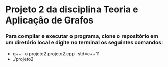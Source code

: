 # Projeto 2 da disciplina Teoria e Aplicação de Grafos
### Para compilar e executar o programa, clone o repositório em um diretório local e digite no terminal os seguintes comandos:   
- g++ -o projeto2 projeto2.cpp -std=c++11
- ./projeto2
